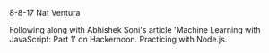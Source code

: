 8-8-17
Nat Ventura

Following along with Abhishek Soni's article 'Machine Learning with JavaScript: Part 1' on Hackernoon. Practicing with Node.js.
